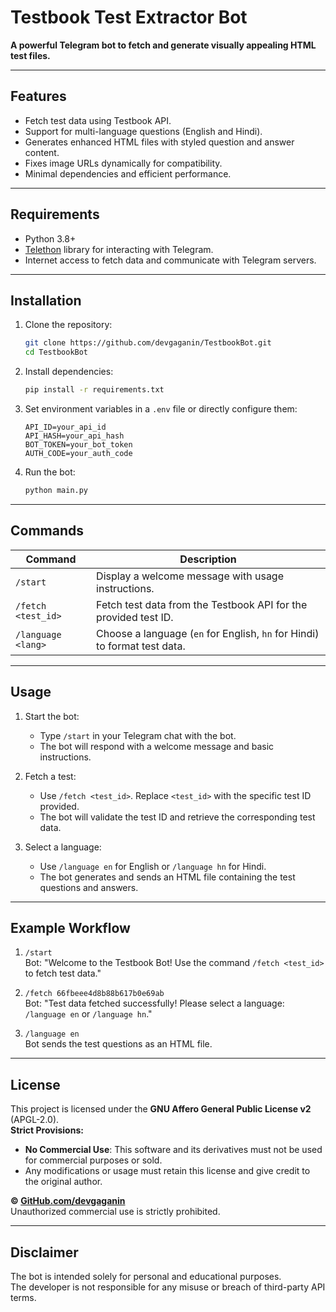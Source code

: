 # Testbook  Test Extractor Bot  
**A powerful Telegram bot to fetch and generate visually appealing HTML test files.**

---

## Features  
- Fetch test data using Testbook API.
- Support for multi-language questions (English and Hindi).
- Generates enhanced HTML files with styled question and answer content.
- Fixes image URLs dynamically for compatibility.
- Minimal dependencies and efficient performance.

---

## Requirements  
- Python 3.8+
- [Telethon](https://github.com/LonamiWebs/Telethon) library for interacting with Telegram.
- Internet access to fetch data and communicate with Telegram servers.

---

## Installation  

1. Clone the repository:
   ```bash
   git clone https://github.com/devgaganin/TestbookBot.git
   cd TestbookBot
   ```

2. Install dependencies:
   ```bash
   pip install -r requirements.txt
   ```

3. Set environment variables in a `.env` file or directly configure them:
   ```
   API_ID=your_api_id
   API_HASH=your_api_hash
   BOT_TOKEN=your_bot_token
   AUTH_CODE=your_auth_code
   ```

4. Run the bot:
   ```bash
   python main.py
   ```

---

## Commands  

| Command               | Description                                                                 |
|-----------------------|-----------------------------------------------------------------------------|
| `/start`              | Display a welcome message with usage instructions.                        |
| `/fetch <test_id>`    | Fetch test data from the Testbook API for the provided test ID.            |
| `/language <lang>`    | Choose a language (`en` for English, `hn` for Hindi) to format test data. |

---

## Usage  

1. Start the bot:
   - Type `/start` in your Telegram chat with the bot.
   - The bot will respond with a welcome message and basic instructions.

2. Fetch a test:
   - Use `/fetch <test_id>`. Replace `<test_id>` with the specific test ID provided.
   - The bot will validate the test ID and retrieve the corresponding test data.

3. Select a language:
   - Use `/language en` for English or `/language hn` for Hindi.
   - The bot generates and sends an HTML file containing the test questions and answers.

---

## Example Workflow  
1. `/start`  
   Bot: "Welcome to the Testbook Bot! Use the command `/fetch <test_id>` to fetch test data."  

2. `/fetch 66fbeee4d8b88b617b0e69ab`  
   Bot: "Test data fetched successfully! Please select a language: `/language en` or `/language hn`."  

3. `/language en`  
   Bot sends the test questions as an HTML file.

---

## License  
This project is licensed under the **GNU Affero General Public License v2** (APGL-2.0).  
**Strict Provisions:**
- **No Commercial Use**: This software and its derivatives must not be used for commercial purposes or sold.
- Any modifications or usage must retain this license and give credit to the original author.

**© [GitHub.com/devgaganin](https://github.com/devgaganin)**  
Unauthorized commercial use is strictly prohibited.

---

## Disclaimer  
The bot is intended solely for personal and educational purposes.  
The developer is not responsible for any misuse or breach of third-party API terms.  
